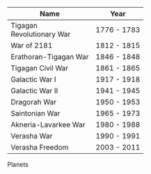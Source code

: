 | Name | Year |
|---|---|
| Tigagan<br/>Revolutionary War  | 1776 - 1783 |
| War of 2181 | 1812 - 1815 | 
| Erathoran-Tigagan War | 1846 - 1848 | 
| Tigagan Civil War | 1861 - 1865 | 
| Galactic War I | 1917 - 1918 | 
| Galactic War II | 1941 - 1945 | 
| Dragorah War | 1950 - 1953 | 
| Saintonian War | 1965 - 1973 | 
| Akneria-Lavarkee War | 1980 - 1988 |
| Verasha War | 1990 - 1991 | 
| Verasha Freedom | 2003 - 2011 |


Planets 


